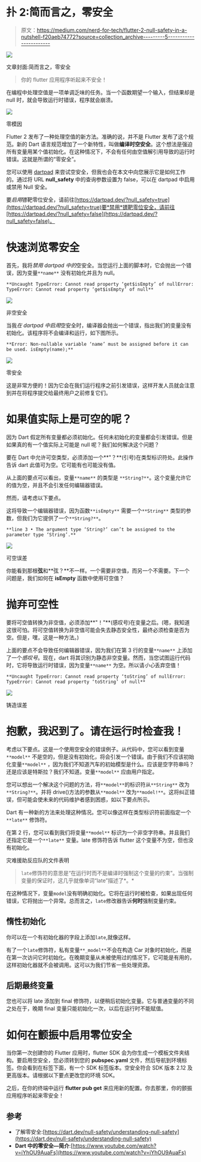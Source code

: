 # 扑 2:简而言之，零安全

> 原文：<https://medium.com/nerd-for-tech/flutter-2-null-safety-in-a-nutshell-f20aeb74772?source=collection_archive---------5----------------------->

![](img/f8ee0d5e85f3bb286fb8161213c91914.png)

文章封面:简而言之，零安全

> 你的 flutter 应用程序听起来不安全！

在编程中处理空值是一项单调乏味的任务。当一个函数期望一个输入，但结果却是 null 时，就会导致运行时错误，程序就会崩溃。

![](img/b696387224fb863543ad70925d907dc0.png)

零模因

Flutter 2 发布了一种处理空值的新方法。准确的说，并不是 Flutter 发布了这个规范。新的 Dart 语言规范增加了一个新特性，叫做**编译时空安全**。这个想法是强迫所有变量用某个值初始化。在这种情况下，不会有任何由空值解引用导致的运行时错误。这就是所谓的“零安全”。

您可以使用 [dartpad](https://dartpad.dev/?null_safety=true) 来尝试空安全，但我也会在本文中向您展示它是如何工作的。通过将 URL **null_safety** 中的查询参数设置为 false，可以在 dartpad 中启用或禁用 Null 安全。

要*启用*镖靶零位安全，请前往[https://dartpad.dev/?null_safety=true](https://dartpad.dev/?null_safety=true)要*禁用*镖靶零位安全，请前往[https://dartpad.dev/?null_safety=false](https://dartpad.dev/?null_safety=false)。

# 快速浏览零安全

首先，我将*禁用 dartpad 中的*空安全。当您运行上面的脚本时，它会抛出一个错误，因为变量`**name**` 没有初始化并且为 null。

`**Uncaught TypeError: Cannot read property ‘get$isEmpty’ of nullError: TypeError: Cannot read property ‘get$isEmpty’ of null**`

![](img/128da2c2e0c6bfd6d2256e584be20acd.png)

非空安全

当我*在 dartpad 中启用*空安全时，编译器会抛出一个错误，指出我们的变量没有初始化。该程序将不会编译和运行，如下图所示。

`**Error: Non-nullable variable ‘name’ must be assigned before it can be used. isEmpty(name);**`

![](img/cc26b4bc33a68dbc67e75cc2357149de.png)

零安全

这是非常方便的！因为它会在我们运行程序之前引发错误，这样开发人员就会注意到并在将程序提交给最终用户之前修复它们。

# 如果值实际上是可空的呢？

因为 Dart 假定所有变量都必须初始化。任何未初始化的变量都会引发错误。但是如果真的有一个值实际上可能是 null 呢？我们如何解决这个问题？

要在 Dart 中允许可空类型，必须添加一个**"？**(引号)在类型标识符处。此操作告诉 dart 此值可为空。它可能有也可能没有值。

从上面的要点可以看出，变量`**name**` 的类型是 `**String?**`。这个变量允许它的值为空，并且不会引发任何编辑器错误。

然而，请考虑以下要点。

这将导致一个编辑器错误，因为函数`**isEmpty**` 需要一个`**String**` 类型的参数，但我们为它提供了一个`**String?**`。

`**line 3 • The argument type ‘String?’ can’t be assigned to the parameter type ‘String’.**`

![](img/c1e00e46b24845557bae304de162657e.png)

可空误差

你能看到那根**弦**和**弦？**不一样。一个需要非空值，而另一个不需要。下一个问题是，我们如何在 **isEmpty** 函数中使用可空值？

# 抛弃可空性

要将可空值转换为非空值，必须添加**"！"**(感叹号)在变量之后。(嗯，我知道这很可怕。将可空值转换为非空值可能会失去静态安全性，最终必须检查是否为空。但是，嘿，这是一种方法。)

上面的要点不会导致任何编辑器错误，因为我们在第 3 行的变量`**name**` 上添加了一个*感叹号*。现在，dart 将其识别为静态非空变量。然而，当您试图运行代码时，它将导致运行时错误，因为变量`**name**` 为空。所以请*小心*丢弃空值！

`**Uncaught TypeError: Cannot read property ‘toString’ of nullError: TypeError: Cannot read property ‘toString’ of null**`

![](img/08d932ebcfcaeb5cfbd2c82461a57372.png)

铸造误差

# 抱歉，我迟到了。请在运行时检查我！

考虑以下要点。这是一个使用空安全的错误例子。从代码中，您可以看到变量`**model**` 不是空的，但是没有初始化，将会引发一个错误。由于我们不应该初始化变量`**model**` ，因为我们不知道汽车的初始模型是什么。应该是空字符串吗？还是应该是特斯拉？我们不知道。变量`**model**` 应由用户指定。

您可以想出一个解决这个问题的方法，将`**model**`的标识符从`**String**` 改为`**String?**`。并将 drive()方法的参数从`**model**` 改为`**model!**`。这将纠正错误，但可能会使未来的代码维护者感到困惑，如以下要点所示。

Dart 有一种新的方法来处理这种情况。您可以像这样在类型标识符前面指定一个`**late**` 修饰符。

在第 2 行，您可以看到我们将变量`**model**` 标识为一个非空字符串。并且我们还指定它是一个`**late**` 变量。late 修饰符告诉 flutter 这个变量不为空，但也没有初始化。

灾难援助反应队的文件表明

> `late`修饰符的意思是“在运行时而不是编译时强制这个变量的约束”。当强制变量的保证时，这几乎就像单词“late”描述了*。*

在这种情况下，变量`model`没有明确初始化。它将在运行时被检查，如果出现任何错误，它将抛出一个异常。总而言之，`late`修改器告诉**何时**强制变量约束。

## 惰性初始化

你可以在一个有初始化器的字段上添加`late`,就像这样。

有了一个`late`修饰符，私有变量`**_model**`不会在构造 Car 对象时初始化，而是在第一次访问它时初始化。在晚期变量从未被使用过的情况下，它可能是有用的，这样初始化器就不会被调用。这可以为我们节省一些处理资源。

## **后期最终变量**

您也可以将 late 添加到 final 修饰符，以便稍后初始化变量。它与普通变量的不同之处在于，晚期 final 变量只能初始化一次，以后在运行时不能赋值。

# **如何在颤振中启用零位安全**

当你第一次创建你的 Flutter 应用时，flutter SDK 会为你生成一个模板文件夹结构。要启用空安全，您必须转到您的 **pubspec.yaml** 文件，然后导航到环境标签。你会看到在标签下面，有一个 SDK 标签版本。空安全符合 SDK 版本 2.12 及更高版本。请根据以下要点更改您的环境 SDK。

之后，在你的终端中运行 **flutter pub get** 来应用新的配置。你去那里，你的颤振应用程序听起来零安全！

## 参考

*   了解零安全:[https://dart.dev/null-safety/understanding-null-safety](https://dart.dev/null-safety/understanding-null-safety)
*   **Dart 中的零安全—简介**:[https://www.youtube.com/watch?v=iYhOU9AuaFs](https://www.youtube.com/watch?v=iYhOU9AuaFs)